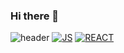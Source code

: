 ### Hi there 👋
![header](https://capsule-render.vercel.app/api?type=waving&text=oldentomato&height=300&fontSize=70&color=auto&section=header)
[![JS](https://img.shields.io/badge/JavaScript-F7DF1E?style=flat-square&logo=JavaScript&logoColor=black)](github.com/Oldentomato/TODO-List)
[![REACT](https://img.shields.io/badge/React-61DAFB?style=flat-square&logo=React&logoColor=black)](github.com/Oldentomato/TODO-List)
<!--
**Oldentomato/Oldentomato** is a ✨ _special_ ✨ repository because its `README.md` (this file) appears on your GitHub profile.

Here are some ideas to get you started:

- 🔭 I’m currently working on ...
- 🌱 I’m currently learning ...
- 👯 I’m looking to collaborate on ...
- 🤔 I’m looking for help with ...
- 💬 Ask me about ...
- 📫 How to reach me: ...
- 😄 Pronouns: ...
- ⚡ Fun fact: ...
-->
